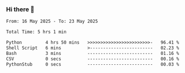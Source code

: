 ### Hi there 👋

<!--
**ututono/ututono** is a ✨ _special_ ✨ repository because its `README.md` (this file) appears on your GitHub profile.

Here are some ideas to get you started:

- 🔭 I’m currently working on ...
- 🌱 I’m currently learning ...
- 👯 I’m looking to collaborate on ...
- 🤔 I’m looking for help with ...
- 💬 Ask me about ...
- 📫 How to reach me: ...
- 😄 Pronouns: ...
- ⚡ Fun fact: ...
-->



<!--START_SECTION:waka-->

```txt
From: 16 May 2025 - To: 23 May 2025

Total Time: 5 hrs 1 min

Python         4 hrs 50 mins   >>>>>>>>>>>>>>>>>>>>>>>>-   96.41 %
Shell Script   6 mins          >------------------------   02.23 %
Bash           3 mins          -------------------------   01.16 %
CSV            0 secs          -------------------------   00.16 %
PythonStub     0 secs          -------------------------   00.03 %
```

<!--END_SECTION:waka-->
